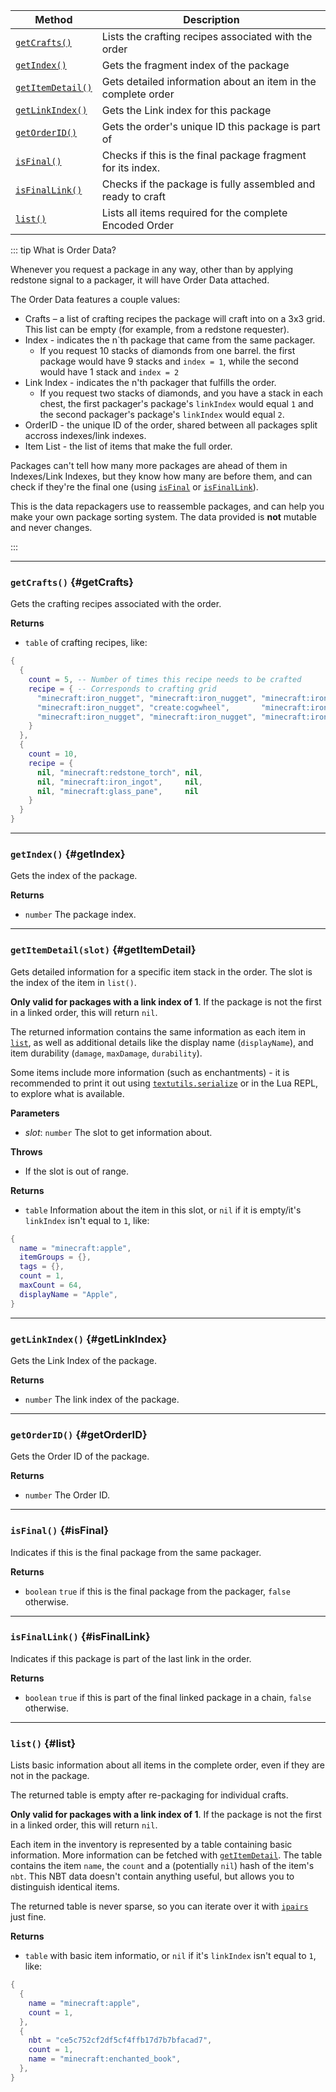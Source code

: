 | Method                                 | Description                                                  |
| -------------------------------------- | ------------------------------------------------------------ |
| [`getCrafts()`](#getCrafts)            | Lists the crafting recipes associated with the order |
| [`getIndex()`](#getIndex)            |  Gets the fragment index of the package |
| [`getItemDetail()`](#getItemDetail)            | Gets detailed information about an item in the complete order |
| [`getLinkIndex()`](#getLinkIndex)            |  Gets the Link index for this package |
| [`getOrderID()`](#getOrderID)            |  Gets the order's unique ID this package is part of |
| [`isFinal()`](#isFinal)            | Checks if this is the final package fragment for its index. |
| [`isFinalLink()`](#isFinalLink)            | Checks if the package is fully assembled and ready to craft |
| [`list()`](#list)            | Lists all items required for the complete Encoded Order |

::: tip What is Order Data?

Whenever you request a package in any way, other than by applying redstone signal to a packager, it will have Order Data attached. 

The Order Data features a couple values:
- Crafts – a list of crafting recipes the package will craft into on a 3x3 grid. This list can be empty (for example, from a redstone requester).
- Index - indicates the n\`th package that came from the same packager.
    - If you request 10 stacks of diamonds from one barrel. the first package would have 9 stacks and `index = 1`, while the second would have 1 stack and `index = 2`
- Link Index - indicates the n\'th packager that fulfills the order. 
    - If you request two stacks of diamonds, and you have a stack in each chest, the first packager's package's `linkIndex` would equal `1` and the second packager's package's `linkIndex` would equal `2`.
- OrderID - the unique ID of the order, shared between all packages split accross indexes/link indexes.
- Item List - the list of items that make the full order.

Packages can't tell how many more packages are ahead of them in Indexes/Link Indexes, but they know how many are before them, and can check if they're the final one (using [`isFinal`](#isFinal) or [`isFinalLink`](#isFinal)).

This is the data repackagers use to reassemble packages, and can help you make your own package sorting system. The data provided is **not** mutable and never changes.

:::

---


### `getCrafts()` {#getCrafts}

Gets the crafting recipes associated with the order.

**Returns**

- `table` of crafting recipes, like:
```lua
{
  {
    count = 5, -- Number of times this recipe needs to be crafted
    recipe = { -- Corresponds to crafting grid
      "minecraft:iron_nugget", "minecraft:iron_nugget", "minecraft:iron_nugget",
      "minecraft:iron_nugget", "create:cogwheel",       "minecraft:iron_nugget",
      "minecraft:iron_nugget", "minecraft:iron_nugget", "minecraft:iron_nugget"
    }
  },
  {
    count = 10,
    recipe = {
      nil, "minecraft:redstone_torch", nil, 
      nil, "minecraft:iron_ingot",     nil, 
      nil, "minecraft:glass_pane",     nil
    }
  }
}
```

---

### `getIndex()` {#getIndex}

Gets the index of the package.

**Returns**

- `number` The package index.

---

### `getItemDetail(slot)` {#getItemDetail}

Gets detailed information for a specific item stack in the order. The slot is the index of the item in `list()`.

**Only valid for packages with a link index of 1**. If the package is not the first in a linked order, this will return `nil`.

The returned information contains the same information as each item in [`list`](#list), as well as additional details like the display name (`displayName`), and item durability (`damage`, `maxDamage`, `durability`).

Some items include more information (such as enchantments) - it is recommended to print it out using [`textutils.serialize`](https://tweaked.cc/module/textutils.html#v:serialize) or in the Lua REPL, to explore what is available.

**Parameters**

- _slot_: `number` The slot to get information about.

**Throws**

- If the slot is out of range.

**Returns**

- `table` Information about the item in this slot, or `nil` if it is empty/it's `linkIndex` isn't equal to `1`, like:
```lua
{
  name = "minecraft:apple",
  itemGroups = {},
  tags = {},
  count = 1,
  maxCount = 64,
  displayName = "Apple",
}
```

---

### `getLinkIndex()` {#getLinkIndex}

Gets the Link Index of the package.

**Returns**

- `number` The link index of the package.
---

### `getOrderID()` {#getOrderID}

Gets the Order ID of the package.

**Returns**

- `number` The Order ID.

---

### `isFinal()` {#isFinal}

Indicates if this is the final package from the same packager.

**Returns**

- `boolean` `true` if this is the final package from the packager, `false` otherwise.
---

### `isFinalLink()` {#isFinalLink}

Indicates if this package is part of the last link in the order.

**Returns**

- `boolean` `true` if this is part of the final linked package in a chain, `false` otherwise.

---

### `list()` {#list}

Lists basic information about all items in the complete order, even if they are not in the package. 

The returned table is empty after re-packaging for individual crafts.

**Only valid for packages with a link index of 1**. If the package is not the first in a linked order, this will return `nil`.

Each item in the inventory is represented by a table containing basic information. More information can be fetched with [`getItemDetail`](#getItemDetail). The table contains the item `name`, the `count` and a (potentially `nil`) hash of the item's `nbt`. This NBT data doesn't contain anything useful, but allows you to distinguish identical items.

The returned table is never sparse, so you can iterate over it with [`ipairs`](https://www.lua.org/manual/5.1/manual.html#pdf-ipairs) just fine.


**Returns**

- `table` with basic item informatio, or `nil` if it's `linkIndex` isn't equal to `1`, like: 
```lua
{
  {
    name = "minecraft:apple",
    count = 1,
  },
  {
    nbt = "ce5c752cf2df5cf4ffb17d7b7bfacad7",
    count = 1,
    name = "minecraft:enchanted_book",
  },
}
